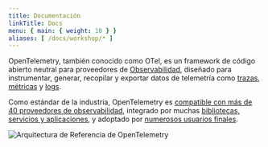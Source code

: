 ```yaml
---
title: Documentación
linkTitle: Docs
menu: { main: { weight: 10 } }
aliases: [ /docs/workshop/* ]
---
```


OpenTelemetry, también conocido como OTel, es un framework de código abierto
neutral para proveedores de
[Observabilidad](concepts/observability-primer/#what-is-observability), diseñado
para instrumentar, generar, recopilar y exportar datos de telemetría como
[trazas](concepts/signals/traces/), [métricas](concepts/signals/metrics/) y
[logs](concepts/signals/logs/).

Como estándar de la industria, OpenTelemetry es
[compatible con más de 40 proveedores de observabilidad](/ecosystem/vendors/),
integrado por muchas
[bibliotecas, servicios y aplicaciones](/ecosystem/integrations/), y adoptado
por [numerosos usuarios finales](/ecosystem/adopters/).

![Arquitectura de Referencia de OpenTelemetry](/img/otel-diagram.svg)
